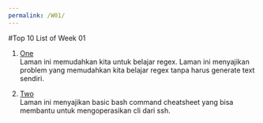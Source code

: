 ```yaml
---
permalink: /W01/
---
```


#Top 10 List of Week 01

1. [One](https://regexone.com/lesson)<br>
Laman ini memudahkan kita untuk belajar regex.
Laman ini menyajikan problem yang memudahkan kita belajar regex tanpa harus generate text sendiri.

2. [Two](https://www.educative.io/blog/bash-shell-command-cheat-sheet)<br>
Laman ini menyajikan basic bash command cheatsheet yang bisa membantu untuk mengoperasikan cli dari ssh.


